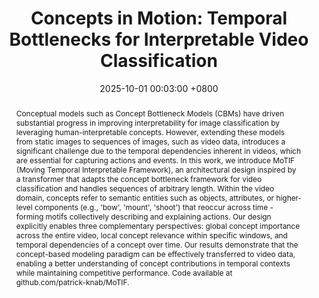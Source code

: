 ---
title:          "Concepts in Motion: Temporal Bottlenecks for Interpretable Video Classification"
date:           2025-10-01 00:03:00 +0800
selected:       true
pub:            "Preprint"
pub_date:       "2025"
abstract: >-
  Conceptual models such as Concept Bottleneck Models (CBMs) have driven substantial progress in improving interpretability for image classification by leveraging human-interpretable concepts. However, extending these models from static images to sequences of images, such as video data, introduces a significant challenge due to the temporal dependencies inherent in videos, which are essential for capturing actions and events. In this work, we introduce MoTIF (Moving Temporal Interpretable Framework), an architectural design inspired by a transformer that adapts the concept bottleneck framework for video classification and handles sequences of arbitrary length. Within the video domain, concepts refer to semantic entities such as objects, attributes, or higher-level components (e.g., 'bow', 'mount', 'shoot') that reoccur across time - forming motifs collectively describing and explaining actions. Our design explicitly enables three complementary perspectives: global concept importance across the entire video, local concept relevance within specific windows, and temporal dependencies of a concept over time. Our results demonstrate that the concept-based modeling paradigm can be effectively transferred to video data, enabling a better understanding of concept contributions in temporal contexts while maintaining competitive performance. Code available at github.com/patrick-knab/MoTIF.

cover:          /assets/images/covers/VBM.png

authors:
  - Patrick Knab
  - Sascha Marton
  - Philipp J Schubert
  - Drago Guggiana
  - Christian Bartelt

links:
  Paper: https://arxiv.org/abs/2509.20899
  Code: https://patrick-knab.github.io/MoTIF/
  Demo: https://patrick-knab.github.io/DSEG-LIME/
---